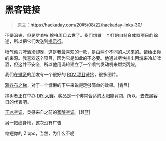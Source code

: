 # 黑客链接

> 原文：<https://hackaday.com/2005/08/22/hackaday-links-30/>

不要沮丧，但是罗伯特·穆格周日去世了。我们想做一个好的自制合成器项目的综述，所以把它们发送到[提示行](http://www.hackaday.com/tips)。

喷气动力啤酒冷却器，这是我最喜欢的一款，是由两个不同的人送来的。请给出你的来源。我喜欢这个项目，因为它是如此的不必要。他通过尽快排出丙烷来冷却啤酒，但这并不安全，所以他用涡轮建立了一个喷气发动机来燃烧丙烷。

我们在[撤资](http://divester.com)的朋友有一个很好的 [ROV 项目](http://www.divester.com/2005/08/22/a-diy-rov-that-uses-atari-joysticks-as-controllers/)链接，很多图片。

[雅各布之梯](http://www.emanator.demon.co.uk/bigclive/jacobs.htm)，对于一个慵懒的下午来说是足够简单的效果。[肯尼]

抱树者正在举办 [DIY 大赛](http://www.treehugger.com/files/2005/08/diy_eco-tech_co.php)。奖品是一个非常合适的太阳能背包。所以，去做黑客日的代表吧。

[干冰空调](http://www.emre.co.uk/first_day.htm)，灵感来自之前的[家酿空调](http://mirror.lerfjhax.com/www.eng.uwaterloo.ca/%7Egmilburn/ac/)。[超蓝]

另一把纹身枪，这次没有广告

缩短你的 Zippo，当然，为什么不呢